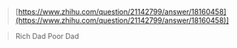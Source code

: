 > [https://www.zhihu.com/question/21142799/answer/18160458](https://www.zhihu.com/question/21142799/answer/18160458)]

> Rich Dad Poor Dad




<!--stackedit_data:
eyJoaXN0b3J5IjpbNjE3OTE2Nzc0LC0xNTAzMTgzNDU0XX0=
-->